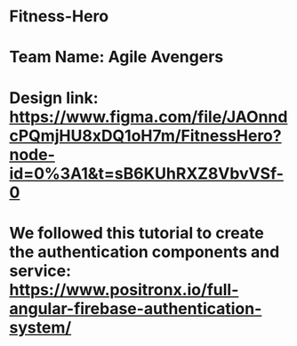 # Fitness-Hero

# Team Name: Agile Avengers
# Design link: https://www.figma.com/file/JAOnndcPQmjHU8xDQ1oH7m/FitnessHero?node-id=0%3A1&t=sB6KUhRXZ8VbvVSf-0

# We followed this tutorial to create the authentication components and service: https://www.positronx.io/full-angular-firebase-authentication-system/

